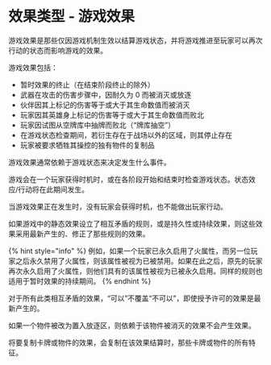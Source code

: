 # 效果类型 - 游戏效果

游戏效果是那些仅因游戏机制生效以结算游戏状态，并将游戏推进至玩家可以再次行动的状态而影响游戏的效果。

游戏效果包括：

* 暂时效果的终止（在结束阶段终止的除外）
* 武器在攻击的伤害步骤中，因耐久为 0 而被消灭或放逐
* 伙伴因其上标记的伤害等于或大于其生命数值而被消灭
* 玩家因其英雄身上标记的伤害等于或大于其生命数值而败北
* 玩家因试图从空牌库中抽牌而败北（“牌库抽空”）
* 在游戏状态检查期间，若衍生存在于战场以外的区域，则其停止存在
* 玩家被要求牺牲其操控的独有物件的复制品

游戏效果通常依赖于游戏状态来决定发生什么事件。

游戏会在一个玩家获得时机时，或在各阶段开始和结束时检查游戏状态。状态效应/行动将在此期间发生。

当游戏效果正在发生时，没有玩家会获得时机，也不能做出玩家行动。

如果游戏中的静态效果设立了相互矛盾的规则，或是持久性或持续效果，则这些效果采用最新产生的、修正了那些规则的效果。

{% hint style="info" %}
例如，如果一个玩家已永久启用了火属性，而另一位玩家之后永久禁用了火属性，则该属性被视为已被禁用。如果在此之后，原先的玩家再次永久启用了火属性，则他们具有的该属性被视为已被永久启用。同样的规则也适用于暂时效果的持续期间。
{% endhint %}

对于所有此类相互矛盾的效果，“可以”不覆盖“不可以”，即使授予许可的效果是最新产生的。

如果一个物件被改为置入放逐区，则依赖于该物件被消灭的效果不会产生效果。

将要复制卡牌或物件的效果，会复制在该效果结算时，那些卡牌或物件的所有特征。
